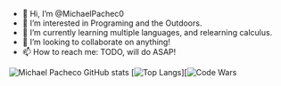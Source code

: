 - 👋 Hi, I’m @MichaelPachec0
- 👀 I’m interested in Programing and the Outdoors.
- 🌱 I’m currently learning multiple languages, and  relearning calculus.
- 💞️ I’m looking to collaborate on anything!
- 📫 How to reach me: TODO, will do ASAP!
<!---
MichaelPachec0/MichaelPachec0 is a ✨ special ✨ repository because its `README.md` (this file) appears on your GitHub profile.
You can click the Preview link to take a look at your changes.
--->
![Michael Pacheco GitHub stats](https://github-readme-stats.vercel.app/api?username=MichaelPachec0&count_private=true&show_icons=true&theme=gruvbox) [![Top Langs](https://github-readme-stats.vercel.app/api/top-langs/?username=MichaelPachec0&theme=gruvbox)][![Code Wars](https://www.codewars.com/users/m1cha3l/badges/large)
